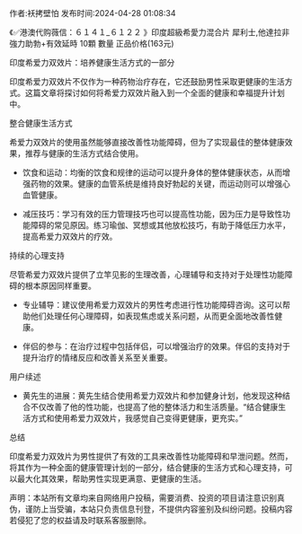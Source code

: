 <p>作者:袄拷壁怕 发布时间:2024-04-28 01:08:34</p>
<p>《✅港澳代购薇信：６１４１_６１２２ 》印度超級希愛力混合片 犀利士,他達拉非 強力助勃+有效延時 10顆 數量 正品价格(163元) </p>
									<p>印度希爱力双效片：培养健康生活方式的一部分</p><p>印度希爱力双效片不仅作为一种药物治疗存在，它还鼓励男性采取更健康的生活方式。这篇文章将探讨如何将希爱力双效片融入到一个全面的健康和幸福提升计划中。</p><p>整合健康生活方式</p><p>希爱力双效片的使用虽然能够直接改善性功能障碍，但为了实现最佳的整体健康效果，推荐与健康的生活方式结合使用。</p><ul style class><li><p>饮食和运动：均衡的饮食和规律的运动可以提升身体的整体健康状态，从而增强药物的效果。健康的血管系统是维持良好勃起的关键，而运动则可以增强心血管健康。</p></li><li><p>减压技巧：学习有效的压力管理技巧也可以提高性功能，因为压力是导致性功能障碍的常见原因。练习瑜伽、冥想或其他放松技巧，有助于降低压力水平，提高希爱力双效片的疗效。</p></li></ul><p>持续的心理支持</p><p>尽管希爱力双效片提供了立竿见影的生理改善，心理辅导和支持对于处理性功能障碍的根本原因同样重要。</p><ul style class><li><p>专业辅导：建议使用希爱力双效片的男性考虑进行性功能障碍咨询。这可以帮助他们处理任何心理障碍，如表现焦虑或关系问题，从而更全面地改善性健康。</p></li><li><p>伴侣的参与：在治疗过程中包括伴侣，可以增强治疗的效果。伴侣的支持对于提升治疗的情绪反应和改善关系至关重要。</p></li></ul><p>用户续述</p><ul style class><li><p>黄先生的进展：黄先生结合使用希爱力双效片和参加健身计划，他发现这种结合不仅改善了他的性功能，也提高了他的整体活力和生活质量。“结合健康生活方式和使用希爱力双效片，我感觉自己变得更健康，更充实。”</p></li></ul><p>总结</p><p>印度希爱力双效片为男性提供了有效的工具来改善性功能障碍和早泄问题。然而，将其作为一种全面的健康管理计划的一部分，结合健康的生活方式和心理支持，可以最大化其效果，帮助男性实现更满意、更健康的生活。</p>				声明：本站所有文章均来自网络用户投稿，需要消费、投资的项目请注意识别真伪，谨防上当受骗，本站只负责信息刊登，不提供内容鉴别及纠纷问题。投稿内容若侵犯了您的权益请及时联系客服删除。				
